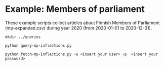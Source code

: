 # Example: Members of parliament

These example scripts collect articles about Finnish Members of Parliament (mp-expanded.csv) during year 2020 (from 2020-01-01 to 2020-12-31).

`mkdir ../queries`

`python query-mp-inflections.py`

`python fetch-mp-inflections.py -u <insert your user> -p  <insert your password>`

